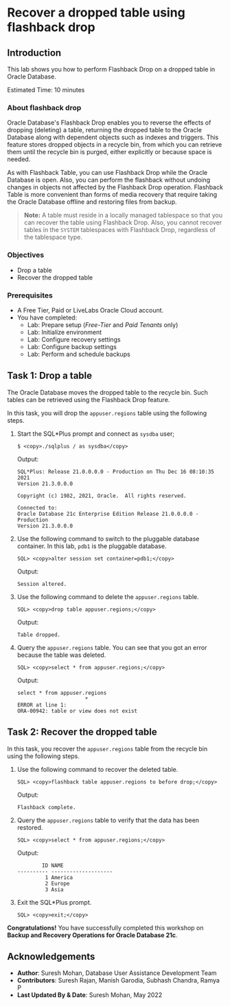 # Recover a dropped table using flashback drop

## Introduction
This lab shows you how to perform Flashback Drop on a dropped table in Oracle Database.

Estimated Time: 10 minutes

### About flashback drop
Oracle Database's Flashback Drop enables you to reverse the effects of dropping (deleting) a table, returning the dropped table to the Oracle Database along with dependent objects such as indexes and triggers. This feature stores dropped objects in a recycle bin, from which you can retrieve them until the recycle bin is purged, either explicitly or because space is needed.

As with Flashback Table, you can use Flashback Drop while the Oracle Database is open. Also, you can perform the flashback without undoing changes in objects not affected by the Flashback Drop operation. Flashback Table is more convenient than forms of media recovery that require taking the Oracle Database offline and restoring files from backup.

>**Note:** A table must reside in a locally managed tablespace so that you can recover the table using Flashback Drop. Also, you cannot recover tables in the `SYSTEM` tablespaces with Flashback Drop, regardless of the tablespace type.

### Objectives
- Drop a table
- Recover the dropped table

### Prerequisites
- A Free Tier, Paid or LiveLabs Oracle Cloud account.
- You have completed:
    - Lab: Prepare setup (_Free-Tier_ and _Paid Tenants_ only)
    - Lab: Initialize environment
    - Lab: Configure recovery settings
    - Lab: Configure backup settings
    - Lab: Perform and schedule backups


## Task 1: Drop a table
The Oracle Database moves the dropped table to the recycle bin. Such tables can be retrieved using the Flashback Drop feature.

In this task, you will drop the `appuser.regions` table using the following steps.

1. Start the SQL\*Plus prompt and connect as `sysdba` user;
    ```
    $ <copy>./sqlplus / as sysdba</copy>
    ```
    Output:
    ```
    SQL*Plus: Release 21.0.0.0.0 - Production on Thu Dec 16 08:10:35 2021
    Version 21.3.0.0.0

    Copyright (c) 1982, 2021, Oracle.  All rights reserved.

    Connected to:
    Oracle Database 21c Enterprise Edition Release 21.0.0.0.0 - Production
    Version 21.3.0.0.0
    ```

2. Use the following command to switch to the pluggable database container. In this lab, `pdb1` is the pluggable database.
    ```
    SQL> <copy>alter session set container=pdb1;</copy>
    ```
    Output:
    ```
    Session altered.
    ```

3. Use the following command to delete the `appuser.regions` table.
    ```
    SQL> <copy>drop table appuser.regions;</copy>
    ```
    Output:
    ```
    Table dropped.
    ```

4. Query the `appuser.regions` table. You can see that you got an error because the table was deleted.
    ```
    SQL> <copy>select * from appuser.regions;</copy>
    ```
    Output:
    ```
    select * from appuser.regions
                          *
    ERROR at line 1:
    ORA-00942: table or view does not exist
    ```


## Task 2: Recover the dropped table
In this task, you recover the `appuser.regions` table from the recycle bin using the following steps.
1. Use the following command to recover the deleted table.
    ```
    SQL> <copy>flashback table appuser.regions to before drop;</copy>
    ```
    Output:
    ```
    Flashback complete.
    ```

2. Query the `appuser.regions` table to verify that the data has been restored.
    ```
    SQL> <copy>select * from appuser.regions;</copy>
    ```
    Output:
    ```
            ID NAME
    ---------- --------------------
             1 America
             2 Europe
             3 Asia
    ```

3. Exit the SQL\*Plus prompt.
    ```
    SQL> <copy>exit;</copy>
    ```

**Congratulations!** You have successfully completed this workshop on **Backup and Recovery Operations for Oracle Database 21c**.


## Acknowledgements
- **Author**: Suresh Mohan, Database User Assistance Development Team
- **Contributors**: Suresh Rajan, Manish Garodia, Subhash Chandra, Ramya P
- **Last Updated By & Date**: Suresh Mohan, May 2022
